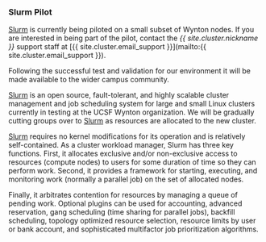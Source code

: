 ### Slurm Pilot

[Slurm] is currently being piloted on a small subset of Wynton nodes. If you are interested in being part of the pilot, contact the _{{ site.cluster.nickname }}_ support staff at [{{ site.cluster.email_support }}](mailto:{{ site.cluster.email_support }}).

Following the successful test and validation for our environment it will be made available to the wider campus community.

[Slurm] is an open source, fault-tolerant, and highly scalable cluster management and job scheduling system for large and small Linux clusters currently in testing at the UCSF Wynton organization. We will be gradually cutting groups over to [Slurm] as resources are allocated to the new cluster.

[Slurm] requires no kernel modifications for its operation and is relatively self-contained. As a cluster workload manager, Slurm has three key functions. First, it allocates exclusive and/or non-exclusive access to resources (compute nodes) to users for some duration of time so they can perform work. Second, it provides a framework for starting, executing, and monitoring work (normally a parallel job) on the set of allocated nodes. 

Finally, it arbitrates contention for resources by managing a queue of pending work. Optional plugins can be used for accounting, advanced reservation, gang scheduling (time sharing for parallel jobs), backfill scheduling, topology optimized resource selection, resource limits by user or bank account, and sophisticated multifactor job prioritization algorithms.

[Slurm]: https://slurm.schedmd.com/

